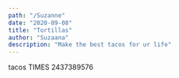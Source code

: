```yaml
---
path: "/Suzanne"
date: "2020-09-08"
title: "Tortillas"
author: "Suzaana"
description: "Make the best tacos for ur life"
---
```


tacos TIMES 2437389576
